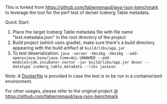 This is forked from https://github.com/fabienrenaud/java-json-benchmark to leverage the tool for the perf test of
de/ser Iceberg Table metadata.

Quick Start:

1. Place the target Iceberg Table metadata file with file name "test.metadata.json" in the root directory of the project
2. Build project (which uses gradle), make sure there's a build directory appearing with the build artifact at `build/libs/app.jar`
3. To test deserialization: `java -server -Xms16g -Xmx16g --add-opens=java.base/java.time=ALL-UNNAMED
--add-modules=jdk.incubator.vector -jar build/libs/app.jar deser --datatype iceberg_table_metadata --libs jackson`

Note: A [Dockerfile](Dockerfile) is provided in case the test is to be run in a containerized environment.

For other usages, please refer to the original project @ https://github.com/fabienrenaud/java-json-benchmark
